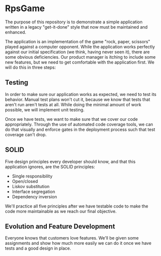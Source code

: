 # RpsGame

The purpose of this repository is to demonstrate a simple application written in a legacy "get-it-done" style that now must be maintained and enhanced. 

The application is an implementation of the game "rock, paper, scissors" played against a computer opponent. While the application works perfectly against our initial specification (we think, having never seen it), there are some obvious deficiencies. Our product manager is itching to include some new features, but we need to get comfortable with the application first. We will do this in three steps:

## Testing

In order to make sure our application works as expected, we need to test its behavior. Manual test plans won't cut it, because we know that tests that aren't run aren't tests at all. While doing the minimal amount of work possible, we will implement unit testing.

Once we have tests, we want to make sure that we cover our code appropriately. Through the use of automated code coverage tools, we can do that visually and enforce gates in the deployment process such that test coverage can't drop.

## SOLID

Five design principles every developer should know, and that this application ignores, are the SOLID principles:

- Single responsibility
- Open/closed
- Liskov substitution
- Interface segregation
- Dependency inversion

We'll practice all five principles after we have testable code to make the code more maintainable as we reach our final objective.

## Evolution and Feature Development

Everyone knows that customers love features. We'll be given some assignments and show how much more easily we can do it once we have tests and a good design in place.